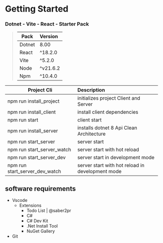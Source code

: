 # Getting Started

### Dotnet - Vite - React - Starter Pack
> | Pack    |Version| 
> |---------|:----------
> | Dotnet  | 8.00
> | React   | ^18.2.0
> | Vite    | ^5.2.0
> | Node    | ^v21.6.2
> | Npm     | ^10.4.0

<!-- Project Folder Cli -->
| Project Cli                   | Description      
| ------------------------------|:-------------------------------------------------
| npm run install_project       | initializes project Client and Server
| npm run install_client        | install client dependencies      
| npm run start                 | client start 
| npm run install_server        | installs dotnet 8 Api Clean Architecture
| npm run start_server          | server start
| npm run start_server_watch    | server start with hot reload 
| npm run start_server_dev      | server start in development mode 
| npm run start_server_dev_watch| server start with hot reload in development mode

## software requirements
* Vscode
    * Extensions
        * Todo List | @saber2pr
        * C#
        * C# Dev Kit
        * .Net Install Tool
        * NuGet Gallery
* Git